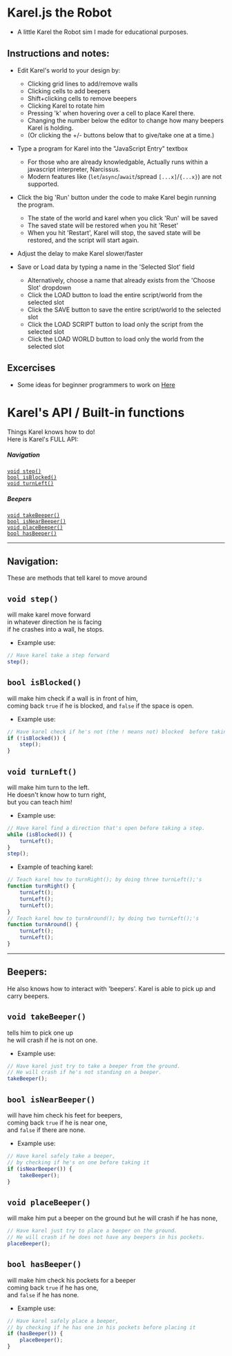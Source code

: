 # Karel.js the Robot
- A little Karel the Robot sim I made for educational purposes.

## Instructions and notes:

- Edit Karel's world to your design by:
	- Clicking grid lines to add/remove walls
	- Clicking cells to add beepers
	- Shift+clicking cells to remove beepers
	- Clicking Karel to rotate him
	- Pressing 'k' when hovering over a cell to place Karel there.
	- Changing the number below the editor to change how many beepers Karel is holding.
	- (Or clicking the +/- buttons below that to give/take one at a time.)
	
- Type a program for Karel into the "JavaScript Entry" textbox
	- For those who are already knowledgable, Actually runs within a javascript interpreter, Narcissus.
	- Modern features like (`let`/`async`/`await`/spread `[...x]`/`{...x}`) are not supported.
	
- Click the big 'Run' button under the code to make Karel begin running the program.
	- The state of the world and karel when you click 'Run' will be saved
	- The saved state will be restored when you hit 'Reset'
	- When you hit 'Restart', Karel will stop, the saved state will be restored, and the script will start again.
	
- Adjust the delay to make Karel slower/faster

- Save or Load data by typing a name in the 'Selected Slot' field
	- Alternatively, choose a name that already exists from the 'Choose Slot' dropdown
	- Click the LOAD button to load the entire script/world from the selected slot
	- Click the SAVE button to save the entire script/world to the selected slot
	- Click the LOAD SCRIPT button to load only the script from the selected slot
	- Click the LOAD WORLD button to load only the world from the selected slot

## Excercises

- Some ideas for beginner programmers to work on [Here](docs/Excercises.md)

# Karel's API / Built-in functions
Things Karel knows how to do!  
Here is Karel's FULL API:  

##### Navigation
[`void step()`](#void-step)  
[`bool isBlocked()`](#bool-isBlocked)  
[`void turnLeft()`](#void-turnLeft)  
##### Beepers
[`void takeBeeper()`](#void-takeBeeper)  
[`bool isNearBeeper()`](#bool-isNearBeeper)  
[`void placeBeeper()`](#void-placeBeeper)  
[`bool hasBeeper()`](#bool-hasBeeper)  

---

## Navigation:
These are methods that tell karel to move around

## `void step()` 
will make karel move forward  
in whatever direction he is facing  
if he crashes into a wall, he stops.  
- Example use:
```js
// Have karel take a step forward
step();
```

## `bool isBlocked()` 
will make him check if a wall is in front of him,  
coming back `true` if he is blocked, and `false` if the space is open.  
- Example use:
```js
// Have karel check if he's not (the ! means not) blocked  before taking a step
if (!isBlocked()) {
	step();
}
```

## `void turnLeft()` 
will make him turn to the left.  
He doesn't know how to turn right,  
but you can teach him!
- Example use:
```js
// Have karel find a direction that's open before taking a step.
while (isBlocked()) {
	turnLeft();
}
step();
```
- Example of teaching karel:
```js
// Teach karel how to turnRight(); by doing three turnLeft();'s
function turnRight() {
	turnLeft();
	turnLeft();
	turnLeft();
}
// Teach karel how to turnAround(); by doing two turnLeft();'s
function turnAround() {
	turnLeft();
	turnLeft();
}
```

---

## Beepers:
He also knows how to interact with 'beepers'.
Karel is able to pick up and carry beepers.

## `void takeBeeper()`
tells him to pick one up  
he will crash if he is not on one.
- Example use:
```js
// Have karel just try to take a beeper from the ground.
// He will crash if he's not standing on a beeper.
takeBeeper();
```

## `bool isNearBeeper()` 
will have him check his feet for beepers,  
coming back `true` if he is near one,  
and `false` if there are none.  
- Example use:
```js
// Have karel safely take a beeper,
// by checking if he's on one before taking it
if (isNearBeeper()) {
	takeBeeper();
}
```

## `void placeBeeper()` 
will make him put a beeper on the ground
but he will crash if he has none,
```js
// Have karel just try to place a beeper on the ground.
// He will crash if he does not have any beepers in his pockets.
placeBeeper();
```

## `bool hasBeeper()`
will make him check his pockets for a beeper  
coming back `true` if he has one,   
and `false` if he has none.
- Example use:
```js
// Have karel safely place a beeper,
// by checking if he has one in his pockets before placing it
if (hasBeeper()) {
	placeBeeper();
}
```